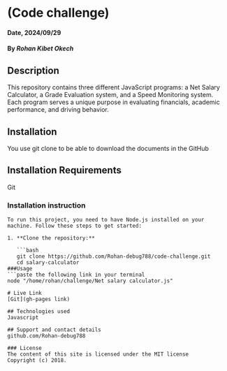 # (Code challenge)

#### Date, 2024/09/29

#### By *Rohan Kibet Okech*

## Description
This repository contains three different JavaScript programs: a Net Salary Calculator, a Grade Evaluation system, and a Speed Monitoring system. Each program serves a unique purpose in evaluating financials, academic performance, and driving behavior.

## Installation
You use git clone to be able to download the documents in the GitHub

## Installation Requirements
Git

### Installation instruction
```
To run this project, you need to have Node.js installed on your machine. Follow these steps to get started:

1. **Clone the repository:**

   ```bash
   git clone https://github.com/Rohan-debug788/code-challenge.git
   cd salary-calculator
###Usage
```paste the following link in your terminal
node "/home/rohan/challenge/Net salary calculator.js"

# Live Link
[Git](gh-pages link)

## Technologies used
Javascript

## Support and contact details
github.com/Rohan-debug788

### License
The content of this site is licensed under the MIT license
Copyright (c) 2018.
